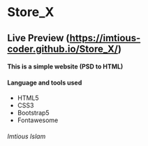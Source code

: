 # Store_X

## Live Preview (https://imtious-coder.github.io/Store_X/)

#### This is a simple website (PSD to HTML)

#### Language and tools used

* HTML5
* CSS3
* Bootstrap5
* Fontawesome


###### Imtious Islam
